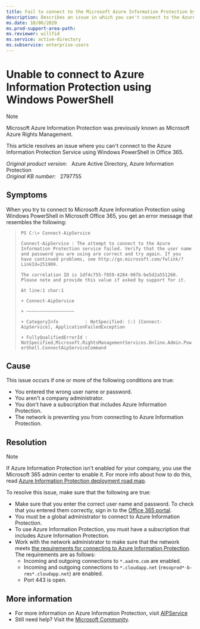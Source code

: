 ```yaml
---
title: Fail to connect to the Microsoft Azure Information Protection by using Windows PowerShell with error (The attempt to connect to the Windows Azure AD Rights Management
description: Describes an issue in which you can't connect to the Azure Information Protection by using Windows PowerShell in Office 365. Provides a resolution.
ms.date: 10/06/2020
ms.prod-support-area-path: 
ms.reviewer: willfid
ms.service: active-directory
ms.subservice: enterprise-users
---
```

# Unable to connect to Azure Information Protection using Windows PowerShell

> [!NOTE]
> Microsoft Azure Information Protection was previously known as Microsoft Azure Rights Management.

This article resolves an issue where you can't connect to the Azure Information Protection Service using Windows PowerShell in Office 365.

_Original product version:_ &nbsp; Azure Active Directory, Azure Information Protection  
_Original KB number:_ &nbsp; 2797755

## Symptoms

When you try to connect to Microsoft Azure Information Protection using Windows PowerShell in Microsoft Office 365, you get an error message that resembles the following:

> `PS C:\> Connect-AipService`
>
> `Connect-AipService : The attempt to connect to the Azure Information Protection service failed. Verify that the user name and password you are using are correct and try again. If you have continued problems, see http://go.microsoft.com/fwlink/?LinkId=251909.`
>
> `The correlation ID is 1df4c755-f859-4284-907b-be5d2a551260. Please note and provide this value if asked by support for it.`
>
> `At line:1 char:1`
>
> `+ Connect-AipService`
>
> `+ ~~~~~~~~~~~~~~~~~~`
>
> `+ CategoryInfo          : NotSpecified: (:) [Connect-AipService], ApplicationFailedException`
>
> `+ FullyQualifiedErrorId : NotSpecified,Microsoft.RightsManagementServices.Online.Admin.PowerShell.ConnectAipServiceCommand`

## Cause

This issue occurs if one or more of the following conditions are true:

- You entered the wrong user name or password.
- You aren't a company administrator.
- You don't have a subscription that includes Azure Information Protection.
- The network is preventing you from connecting to Azure Information Protection.

## Resolution

> [!NOTE]
> If Azure Information Protection isn't enabled for your company, you use the Microsoft 365 admin center to enable it. For more info about how to do this, read [Azure Information Protection deployment road map](/azure/information-protection/deployment-roadmap).

To resolve this issue, make sure that the following are true:

- Make sure that you enter the correct user name and password. To check that you entered them correctly, sign in to the [Office 365 portal](https://portal.office.com).
- You must be a global administrator to connect to Azure Information Protection.
- To use Azure Information Protection, you must have a subscription that includes Azure Information Protection.
- Work with the network administrator to make sure that the network meets [the requirements for connecting to Azure Information Protection](/azure/information-protection/requirements#firewalls-and-network-infrastructure). The requirements are as follows:
  - Incoming and outgoing connections to `*.aadrm.com` are enabled.
  - Incoming and outgoing connections to `*.cloudapp.net` (`rmsoprod*-b-rms*.cloudapp.net`) are enabled.
  - Port 443 is open.

## More information

- For more information on Azure Information Protection, visit [AIPService](/powershell/module/aipservice/)
- Still need help? Visit the [Microsoft Community](https://answers.microsoft.com/).
